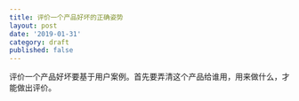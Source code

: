 ```yaml
---
title: 评价一个产品好坏的正确姿势
layout: post
date: '2019-01-31'
category: draft
published: false
---
```


评价一个产品好坏要基于用户案例。首先要弄清这个产品给谁用，用来做什么，才能做出评价。
